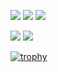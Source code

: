 

![](https://komarev.com/ghpvc/?username=Hax-Inkling) ![](https://img.shields.io/github/followers/Hax-Inkling?style=social) ![](https://img.shields.io/youtube/channel/subscribers/UCO7PHp915TVM2n9ohCltPOw?style=social)

![](http://github-profile-summary-cards.vercel.app/api/cards/profile-details?username=Hax-Inkling&theme=dracula)
![](http://github-profile-summary-cards.vercel.app/api/cards/stats?username=Hax-Inkling&theme=dracula)

[![trophy](https://github-profile-trophy.vercel.app/?username=Hax-Inkling)](https://github.com/ryo-ma/github-profile-trophy)

